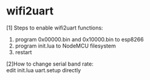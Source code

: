 # wifi2uart

[1] Steps to enable wifi2uart functions:<br>
1. program 0x00000.bin and 0x10000.bin to esp8266<br>
2. program init.lua to NodeMCU filesystem<br>
3. restart<br>


[2]How to change serial band rate:<br>
edit init.lua uart.setup directly


